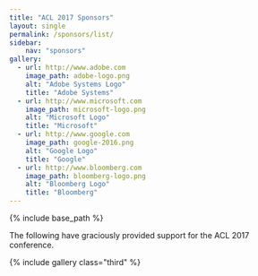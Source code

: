 ```yaml
---
title: "ACL 2017 Sponsors"
layout: single
permalink: /sponsors/list/
sidebar: 
    nav: "sponsors"
gallery:
  - url: http://www.adobe.com
    image_path: adobe-logo.png
    alt: "Adobe Systems Logo"
    title: "Adobe Systems"
  - url: http://www.microsoft.com
    image_path: microsoft-logo.png
    alt: "Microsoft Logo"
    title: "Microsoft"
  - url: http://www.google.com
    image_path: google-2016.png
    alt: "Google Logo"
    title: "Google"
  - url: http://www.bloomberg.com
    image_path: bloomberg-logo.png
    alt: "Bloomberg Logo"
    title: "Bloomberg"
---
```

{% include base_path %}

The following have graciously provided support for the ACL 2017 conference.

{% include gallery class="third" %}

